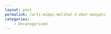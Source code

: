 ```yaml
---
layout: post
permalink: /arti-mimpi-melihat-3-ekor-monyet/
categories:
    - Uncategorized
---
```


